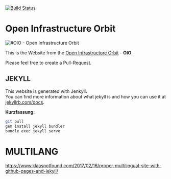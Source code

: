 [![Build Status](https://travis-ci.org/OpenInfrastructureOrbit/oio.social.svg?branch=master)](https://travis-ci.org/OpenInfrastructureOrbit/oio.social)

Open Infrastructure Orbit
===========================
![#OIO - Open Infrastructure Orbit](https://oio.social/images/OIO-badge.svg "OIO")

This is the Website from the [Open Infrastructore Orbit](https://oio.social) - **OIO**.

Please feel free to create a Pull-Request.


 JEKYLL
---------

This website is generated with Jenkyll.<br/>
You can find more information about what jekyll is and how you can use it at [jekyllrb.com/docs](https://jekyllrb.com/docs/).

**Kurzfassung:**
```bash
git pull
gem install jekyll bundler
bundle exec jekyll serve
```

MULTILANG
=========
https://www.klaasnotfound.com/2017/02/16/proper-multilingual-site-with-github-pages-and-jekyll/